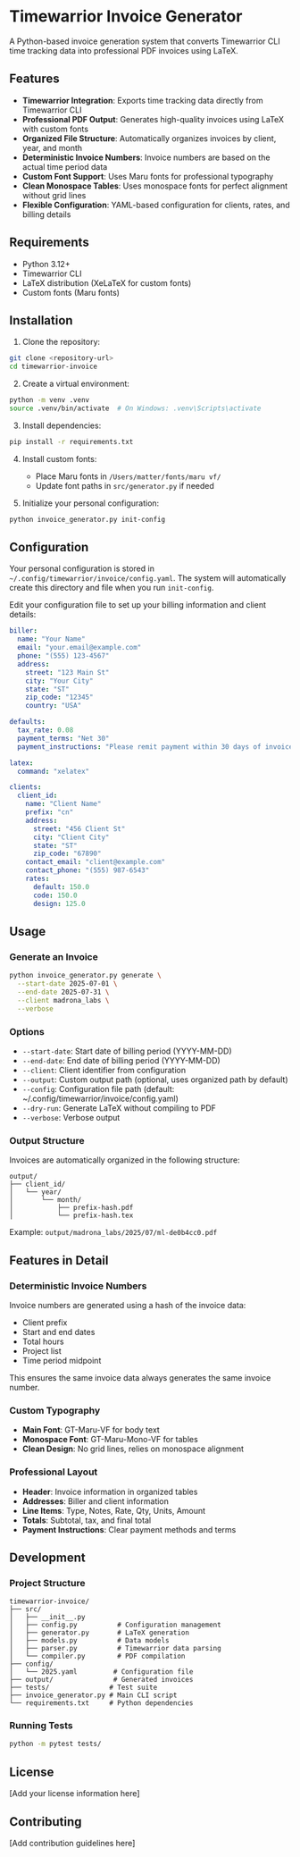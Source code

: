# Timewarrior Invoice Generator

A Python-based invoice generation system that converts Timewarrior CLI time tracking data into professional PDF invoices using LaTeX.

## Features

- **Timewarrior Integration**: Exports time tracking data directly from Timewarrior CLI
- **Professional PDF Output**: Generates high-quality invoices using LaTeX with custom fonts
- **Organized File Structure**: Automatically organizes invoices by client, year, and month
- **Deterministic Invoice Numbers**: Invoice numbers are based on the actual time period data
- **Custom Font Support**: Uses Maru fonts for professional typography
- **Clean Monospace Tables**: Uses monospace fonts for perfect alignment without grid lines
- **Flexible Configuration**: YAML-based configuration for clients, rates, and billing details

## Requirements

- Python 3.12+
- Timewarrior CLI
- LaTeX distribution (XeLaTeX for custom fonts)
- Custom fonts (Maru fonts)

## Installation

1. Clone the repository:
```bash
git clone <repository-url>
cd timewarrior-invoice
```

2. Create a virtual environment:
```bash
python -m venv .venv
source .venv/bin/activate  # On Windows: .venv\Scripts\activate
```

3. Install dependencies:
```bash
pip install -r requirements.txt
```

4. Install custom fonts:
   - Place Maru fonts in `/Users/matter/fonts/maru vf/`
   - Update font paths in `src/generator.py` if needed

5. Initialize your personal configuration:
```bash
python invoice_generator.py init-config
```

## Configuration

Your personal configuration is stored in `~/.config/timewarrior/invoice/config.yaml`. The system will automatically create this directory and file when you run `init-config`.

Edit your configuration file to set up your billing information and client details:

```yaml
biller:
  name: "Your Name"
  email: "your.email@example.com"
  phone: "(555) 123-4567"
  address:
    street: "123 Main St"
    city: "Your City"
    state: "ST"
    zip_code: "12345"
    country: "USA"

defaults:
  tax_rate: 0.08
  payment_terms: "Net 30"
  payment_instructions: "Please remit payment within 30 days of invoice date."

latex:
  command: "xelatex"

clients:
  client_id:
    name: "Client Name"
    prefix: "cn"
    address:
      street: "456 Client St"
      city: "Client City"
      state: "ST"
      zip_code: "67890"
    contact_email: "client@example.com"
    contact_phone: "(555) 987-6543"
    rates:
      default: 150.0
      code: 150.0
      design: 125.0
```

## Usage

### Generate an Invoice

```bash
python invoice_generator.py generate \
  --start-date 2025-07-01 \
  --end-date 2025-07-31 \
  --client madrona_labs \
  --verbose
```

### Options

- `--start-date`: Start date of billing period (YYYY-MM-DD)
- `--end-date`: End date of billing period (YYYY-MM-DD)
- `--client`: Client identifier from configuration
- `--output`: Custom output path (optional, uses organized path by default)
- `--config`: Configuration file path (default: ~/.config/timewarrior/invoice/config.yaml)
- `--dry-run`: Generate LaTeX without compiling to PDF
- `--verbose`: Verbose output

### Output Structure

Invoices are automatically organized in the following structure:
```
output/
├── client_id/
│   └── year/
│       └── month/
│           ├── prefix-hash.pdf
│           └── prefix-hash.tex
```

Example: `output/madrona_labs/2025/07/ml-de0b4cc0.pdf`

## Features in Detail

### Deterministic Invoice Numbers

Invoice numbers are generated using a hash of the invoice data:
- Client prefix
- Start and end dates
- Total hours
- Project list
- Time period midpoint

This ensures the same invoice data always generates the same invoice number.

### Custom Typography

- **Main Font**: GT-Maru-VF for body text
- **Monospace Font**: GT-Maru-Mono-VF for tables
- **Clean Design**: No grid lines, relies on monospace alignment

### Professional Layout

- **Header**: Invoice information in organized tables
- **Addresses**: Biller and client information
- **Line Items**: Type, Notes, Rate, Qty, Units, Amount
- **Totals**: Subtotal, tax, and final total
- **Payment Instructions**: Clear payment methods and terms

## Development

### Project Structure

```
timewarrior-invoice/
├── src/
│   ├── __init__.py
│   ├── config.py          # Configuration management
│   ├── generator.py       # LaTeX generation
│   ├── models.py          # Data models
│   ├── parser.py          # Timewarrior data parsing
│   └── compiler.py        # PDF compilation
├── config/
│   └── 2025.yaml         # Configuration file
├── output/               # Generated invoices
├── tests/               # Test suite
├── invoice_generator.py # Main CLI script
└── requirements.txt     # Python dependencies
```

### Running Tests

```bash
python -m pytest tests/
```

## License

[Add your license information here]

## Contributing

[Add contribution guidelines here] 